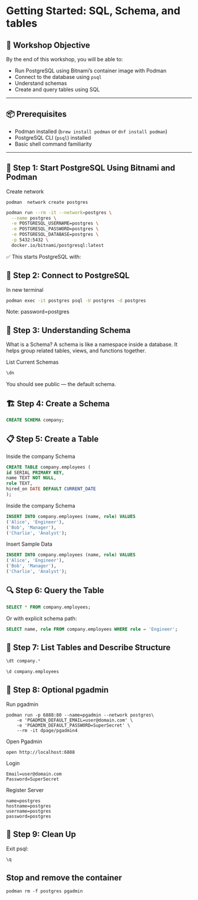 # Getting Started: SQL, Schema, and tables

## 🎯 Workshop Objective

By the end of this workshop, you will be able to:

- Run PostgreSQL using Bitnami’s container image with Podman
- Connect to the database using `psql`
- Understand schemas
- Create and query tables using SQL

---

## 📦 Prerequisites

- Podman installed (`brew install podman` or `dnf install podman`)
- PostgreSQL CLI (`psql`) installed
- Basic shell command familiarity

---


## 🚀 Step 1: Start PostgreSQL Using Bitnami and Podman


Create network

```shell
podman  network create postgres
```

```bash
podman run --rm -it --network=postgres \
  --name postgres \
  -e POSTGRESQL_USERNAME=postgres \
  -e POSTGRESQL_PASSWORD=postgres \
  -e POSTGRESQL_DATABASE=postgres \
  -p 5432:5432 \
  docker.io/bitnami/postgresql:latest
```
  
✅ This starts PostgreSQL with:


## 🔗 Step 2: Connect to PostgreSQL

In new terminal


```bash
podman exec -it postgres psql -U postgres -d postgres
```
Note: password=postgres

## 🧠 Step 3: Understanding Schema
What is a Schema?
A schema is like a namespace inside a database. It helps group related tables, views, and functions together.

List Current Schemas

```sql
\dn
```

You should see public — the default schema.

## 🏗️ Step 4: Create a Schema


```sql
CREATE SCHEMA company;
```


## 📋 Step 5: Create a Table

Inside the company Schema

```sql
CREATE TABLE company.employees (
id SERIAL PRIMARY KEY,
name TEXT NOT NULL,
role TEXT,
hired_on DATE DEFAULT CURRENT_DATE
);
```


Inside the company Schema

```sql
INSERT INTO company.employees (name, role) VALUES
('Alice', 'Engineer'),
('Bob', 'Manager'),
('Charlie', 'Analyst');
```

Insert Sample Data

```sql
INSERT INTO company.employees (name, role) VALUES
('Alice', 'Engineer'),
('Bob', 'Manager'),
('Charlie', 'Analyst');
```


## 🔍 Step 6: Query the Table

```sql
SELECT * FROM company.employees;
```

Or with explicit schema path:

```sql
SELECT name, role FROM company.employees WHERE role = 'Engineer';
```

## 📑 Step 7: List Tables and Describe Structure

```sql
\dt company.*
```

```sql
\d company.employees
```


## 🧹 Step 8: Optional pgadmin

Run pgadmin

```shell
podman run -p 6888:80 --name=pgadmin --network postgres\
    -e 'PGADMIN_DEFAULT_EMAIL=user@domain.com' \
    -e 'PGADMIN_DEFAULT_PASSWORD=SuperSecret' \
    --rm -it dpage/pgadmin4
```

Open Pgadmin

```shell
open http://localhost:6888
```

Login
```properties
Email=user@domain.com
Password=SuperSecret
```


Register Server

```properties
name=postgres
hostname=postgres
username=postgres
password=postgres
```



## 🧹 Step 9: Clean Up


Exit psql:

```sql
\q
```

## Stop and remove the container


```shell
podman rm -f postgres pgadmin
```







